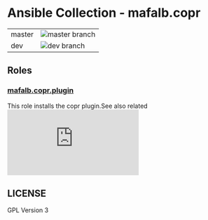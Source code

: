 # Ansible Collection - mafalb.copr

|||
|---|---|
|master|![master branch](https://github.com/mafalb/ansible-collection-copr/workflows/CI/badge.svg?branch=master)|
|dev|![dev branch](https://github.com/mafalb/ansible-collection-copr/workflows/CI/badge.svg?branch=dev)|

## Roles

### [mafalb.copr.plugin](roles/plugin/README.md)

This role installs the copr plugin.See also related ![copr plugin install documentation](https://docs.pagure.org/copr.copr/how_to_enable_repo.html)

## LICENSE

GPL Version 3
